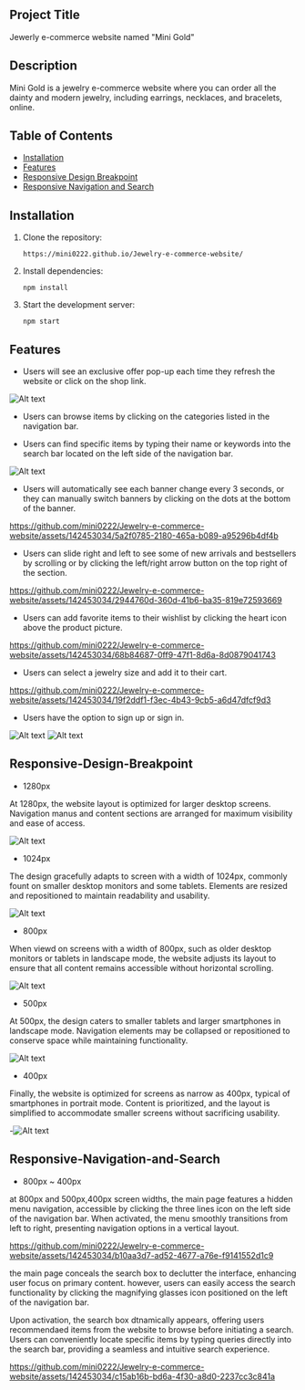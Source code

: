 ## Project Title
Jewerly e-commerce website named "Mini Gold"

## Description
Mini Gold is a jewelry e-commerce website where you can order all the dainty and modern jewelry, including earrings, necklaces, and bracelets, online.

## Table of Contents
- [Installation](#installation)
- [Features](#Features)
- [Responsive Design Breakpoint](#Responsive-Design-Breakpoint)
- [Responsive Navigation and Search](#Responsive-Navigation-and-Search)

## Installation
1. Clone the repository:
   ```
   https://mini0222.github.io/Jewelry-e-commerce-website/
   ```
   
2. Install dependencies:
   ```
   npm install
   ```
   
3. Start the development server:
   ```
   npm start
   ```

## Features

- Users will see an exclusive offer pop-up each time they refresh the website or click on the shop link.

![Alt text](1.png)

- Users can browse items by clicking on the categories listed in the navigation bar.

- Users can find specific items by typing their name or keywords into the search bar located on the left side of the navigation bar.

![Alt text](3.png)
  
- Users will automatically see each banner change every 3 seconds, or they can manually switch banners by clicking on the dots at the bottom of the banner.

https://github.com/mini0222/Jewelry-e-commerce-website/assets/142453034/5a2f0785-2180-465a-b089-a95296b4df4b

- Users can slide right and left to see some of new arrivals and bestsellers by scrolling or by clicking the left/right arrow button on the top right of the section.

https://github.com/mini0222/Jewelry-e-commerce-website/assets/142453034/2944760d-360d-41b6-ba35-819e72593669

- Users can add favorite items to their wishlist by clicking the heart icon above the product picture.

https://github.com/mini0222/Jewelry-e-commerce-website/assets/142453034/68b84687-0ff9-47f1-8d6a-8d0879041743

- Users can select a jewelry size and add it to their cart.

https://github.com/mini0222/Jewelry-e-commerce-website/assets/142453034/19f2ddf1-f3ec-4b43-9cb5-a6d47dfcf9d3

- Users have the option to sign up or sign in.

![Alt text](8.png)
![Alt text](9.png)


## Responsive-Design-Breakpoint

- 1280px
  
At 1280px, the website layout is optimized for larger desktop screens.
Navigation manus and content sections are arranged for maximum visibility and ease of access.

![Alt text](1280px.png)

- 1024px

The design gracefully adapts to screen with a width of 1024px,
commonly fount on smaller desktop monitors and some tablets. Elements are resized and repositioned to maintain readability and usability.

![Alt text](1024px.png)

- 800px

When viewd on screens with a width of 800px, such as older desktop monitors or tablets in landscape mode, 
the website adjusts its layout to ensure that all content remains accessible without horizontal scrolling.

![Alt text](800px.png)

- 500px

At 500px, the design caters to smaller tablets and larger smartphones in landscape mode.
Navigation elements may be collapsed or repositioned to conserve space while maintaining functionality.

![Alt text](500px.png)

- 400px

Finally, the website is optimized for screens as narrow as 400px, typical of smartphones in portrait mode.
Content is prioritized, and the layout is simplified to accommodate smaller screens without sacrificing usability.

-![Alt text](400px.png)

## Responsive-Navigation-and-Search

- 800px ~ 400px

at 800px and 500px,400px screen widths, the main page features a hidden menu navigation, accessible by clicking the three lines icon on the left side of the navigation bar. When activated, the menu smoothly transitions from left to right, presenting navigation options in a vertical layout.

https://github.com/mini0222/Jewelry-e-commerce-website/assets/142453034/b10aa3d7-ad52-4677-a76e-f9141552d1c9


the main page conceals the search box to declutter the interface, enhancing user focus on primary content.
however, users can easily access the search functionality by clicking the magnifying glasses icon positioned on the left of the navigation bar.

Upon activation, the search box dtnamically appears, offering users recommendaed items from the website to browse before initiating a search. Users can conveniently locate specific items by typing queries directly into the search bar, providing a seamless and intuitive search experience.

https://github.com/mini0222/Jewelry-e-commerce-website/assets/142453034/c15ab16b-bd6a-4f30-a8d0-2237cc3c841a


  




